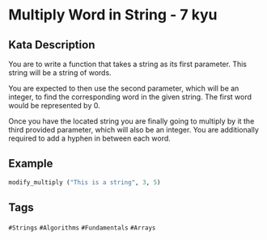 # Multiply Word in String - 7 kyu

## Kata Description

You are to write a function that takes a string as its first parameter. This string will be a string of words.

You are expected to then use the second parameter, which will be an integer, to find the corresponding word in the given string. The first word would be represented by 0.

Once you have the located string you are finally going to multiply by it the third provided parameter, which will also be an integer. You are additionally required to add a hyphen in between each word.

## Example

```python
modify_multiply ("This is a string", 3, 5)
```

## Tags

`#Strings` `#Algorithms` `#Fundamentals` `#Arrays`
